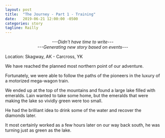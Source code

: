 ```yaml
---
layout: post
title:  "The Journey - Part 1 - Training"
date:   2019-06-21 12:00:00 -0500
categories: story
tagline: Railly
---
```


<center><i>---Didn't have time to write---</i></center>
<center><i>---Generating new story based on events---</i></center>

Location: Skagway, AK - Carcross, YK

We have reached the planned most northern point of our adventure.

Fortunately, we were able to follow the paths of the pioneers in the luxury of a motorized mega-wagon train.

We ended up at the top of the mountains and found a large lake filled with emeralds. Lain wanted to take some home, but the emeralds that were making the lake so vividly green were too small.

He had the brilliant idea to drink some of the water and recover the diamonds later.

It most certainly worked as a few hours later on our way back south, he was turning just as green as the lake.